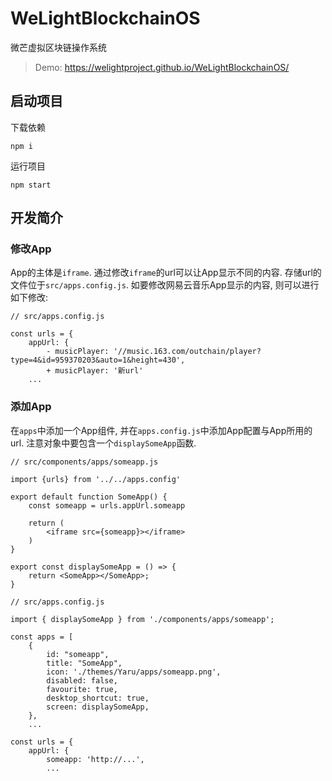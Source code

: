 # WeLightBlockchainOS
微芒虚拟区块链操作系统

> Demo: https://welightproject.github.io/WeLightBlockchainOS/

## 启动项目

下载依赖

```
npm i
```

运行项目

```
npm start
```

## 开发简介

### 修改App

App的主体是`iframe`. 通过修改`iframe`的url可以让App显示不同的内容. 存储url的文件位于`src/apps.config.js`. 如要修改网易云音乐App显示的内容, 则可以进行如下修改:

```
// src/apps.config.js

const urls = {
    appUrl: {
        - musicPlayer: '//music.163.com/outchain/player?type=4&id=959370203&auto=1&height=430',
        + musicPlayer: '新url'
    ...
```


### 添加App

在`apps`中添加一个App组件, 并在`apps.config.js`中添加App配置与App所用的url. 注意对象中要包含一个`displaySomeApp`函数.

```
// src/components/apps/someapp.js

import {urls} from '../../apps.config'

export default function SomeApp() {
    const someapp = urls.appUrl.someapp

    return (
        <iframe src={someapp}></iframe>
    )
}

export const displaySomeApp = () => {
    return <SomeApp></SomeApp>;
}
```

```
// src/apps.config.js

import { displaySomeApp } from './components/apps/someapp';

const apps = [
    {
        id: "someapp",
        title: "SomeApp",
        icon: './themes/Yaru/apps/someapp.png',
        disabled: false,
        favourite: true,
        desktop_shortcut: true,
        screen: displaySomeApp,
    },
    ...

const urls = {
    appUrl: {
        someapp: 'http://...',
        ...
```

